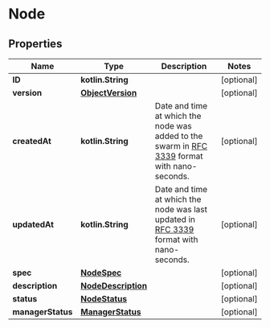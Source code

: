 
# Node

## Properties
| Name | Type | Description | Notes |
| ------------ | ------------- | ------------- | ------------- |
| **ID** | **kotlin.String** |  |  [optional] |
| **version** | [**ObjectVersion**](ObjectVersion.md) |  |  [optional] |
| **createdAt** | **kotlin.String** | Date and time at which the node was added to the swarm in [RFC 3339](https://www.ietf.org/rfc/rfc3339.txt) format with nano-seconds.  |  [optional] |
| **updatedAt** | **kotlin.String** | Date and time at which the node was last updated in [RFC 3339](https://www.ietf.org/rfc/rfc3339.txt) format with nano-seconds.  |  [optional] |
| **spec** | [**NodeSpec**](NodeSpec.md) |  |  [optional] |
| **description** | [**NodeDescription**](NodeDescription.md) |  |  [optional] |
| **status** | [**NodeStatus**](NodeStatus.md) |  |  [optional] |
| **managerStatus** | [**ManagerStatus**](ManagerStatus.md) |  |  [optional] |



